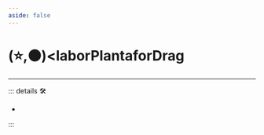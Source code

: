 ```yaml
---
aside: false
---
```

# (⭐,🟠)<laborPlantafor</labor><motor>Drag</motor>

---

<!-- =================================================== -->
<!-- =================================================== -->
<!-- =================================================== -->
<!-- =================================================== -->
<!-- =================================================== -->
::: details 🛠

-

:::
